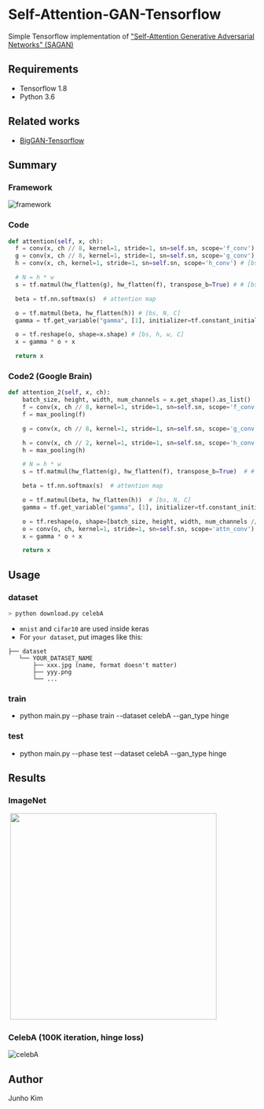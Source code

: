 # Self-Attention-GAN-Tensorflow
Simple Tensorflow implementation of ["Self-Attention Generative Adversarial Networks" (SAGAN)](https://arxiv.org/pdf/1805.08318.pdf)


## Requirements
* Tensorflow 1.8
* Python 3.6

## Related works
* [BigGAN-Tensorflow](https://github.com/taki0112/BigGAN-Tensorflow)

## Summary
### Framework
![framework](./assests/framework.PNG)

### Code
```python
def attention(self, x, ch):
  f = conv(x, ch // 8, kernel=1, stride=1, sn=self.sn, scope='f_conv') # [bs, h, w, c']
  g = conv(x, ch // 8, kernel=1, stride=1, sn=self.sn, scope='g_conv') # [bs, h, w, c']
  h = conv(x, ch, kernel=1, stride=1, sn=self.sn, scope='h_conv') # [bs, h, w, c]

  # N = h * w
  s = tf.matmul(hw_flatten(g), hw_flatten(f), transpose_b=True) # # [bs, N, N]

  beta = tf.nn.softmax(s)  # attention map

  o = tf.matmul(beta, hw_flatten(h)) # [bs, N, C]
  gamma = tf.get_variable("gamma", [1], initializer=tf.constant_initializer(0.0))

  o = tf.reshape(o, shape=x.shape) # [bs, h, w, C]
  x = gamma * o + x

  return x
```

### Code2 (Google Brain)
```python
def attention_2(self, x, ch):
    batch_size, height, width, num_channels = x.get_shape().as_list()
    f = conv(x, ch // 8, kernel=1, stride=1, sn=self.sn, scope='f_conv')  # [bs, h, w, c']
    f = max_pooling(f)

    g = conv(x, ch // 8, kernel=1, stride=1, sn=self.sn, scope='g_conv')  # [bs, h, w, c']

    h = conv(x, ch // 2, kernel=1, stride=1, sn=self.sn, scope='h_conv')  # [bs, h, w, c]
    h = max_pooling(h)

    # N = h * w
    s = tf.matmul(hw_flatten(g), hw_flatten(f), transpose_b=True)  # # [bs, N, N]

    beta = tf.nn.softmax(s)  # attention map

    o = tf.matmul(beta, hw_flatten(h))  # [bs, N, C]
    gamma = tf.get_variable("gamma", [1], initializer=tf.constant_initializer(0.0))

    o = tf.reshape(o, shape=[batch_size, height, width, num_channels // 2])  # [bs, h, w, C]
    o = conv(o, ch, kernel=1, stride=1, sn=self.sn, scope='attn_conv')
    x = gamma * o + x

    return x
```
## Usage
### dataset

```python
> python download.py celebA
```

* `mnist` and `cifar10` are used inside keras
* For `your dataset`, put images like this:

```
├── dataset
   └── YOUR_DATASET_NAME
       ├── xxx.jpg (name, format doesn't matter)
       ├── yyy.png
       └── ...
```

### train
* python main.py --phase train --dataset celebA --gan_type hinge

### test
* python main.py --phase test --dataset celebA --gan_type hinge

## Results
### ImageNet
<div align="">
   <img src="./assests/result_.png" width="420">
</div>

### CelebA (100K iteration, hinge loss)
![celebA](./assests/celebA.png)


## Author
Junho Kim
